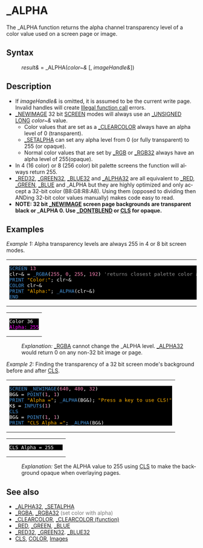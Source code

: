 <style>pre.codeide, pre.outputfixed, .outputcrt0 { background-color: #000 !important; color: #FFF !important; }</style><!DOCTYPE html>
<html class="client-nojs" dir="ltr" lang="en">
<head>
<title>_ALPHA - QB64 Phoenix Edition Wiki</title>
</head>
<body class="mediawiki ltr sitedir-ltr mw-hide-empty-elt ns-0 ns-subject page-ALPHA rootpage-ALPHA skin-vector action-view skin-vector-legacy vector-feature-language-in-header-enabled vector-feature-language-in-main-page-header-disabled vector-feature-language-alert-in-sidebar-disabled vector-feature-sticky-header-disabled vector-feature-sticky-header-edit-disabled vector-feature-table-of-contents-disabled vector-feature-visual-enhancement-next-disabled">
<div class="mw-body" id="content" role="main">
<a id="top"></a>
<h1 class="firstHeading mw-first-heading" id="firstHeading">_ALPHA</h1>
<div class="vector-body" id="bodyContent">
<div class="mw-body-content mw-content-ltr" dir="ltr" id="mw-content-text" lang="en"><div class="mw-parser-output"><p>The <a class="mw-selflink selflink">_ALPHA</a> function returns the alpha channel transparency level of a color value used on a screen page or image.
</p>
<h2><span class="mw-headline" id="Syntax">Syntax</span></h2>
<dl><dd><i>result&amp;</i> = <a class="mw-selflink selflink">_ALPHA</a>(<i>color~&amp;</i> [, <i>imageHandle&amp;</i>])</dd></dl>
<p>
</p>
<h2><span class="mw-headline" id="Description">Description</span></h2>
<ul><li>If <i>imageHandle&amp;</i> is omitted, it is assumed to be the current write page. Invalid handles will create <a href="ERROR_Codes" title="ERROR Codes">Illegal function call</a> errors.</li>
<li><a href="NEWIMAGE" title="NEWIMAGE">_NEWIMAGE</a> 32 bit <a href="SCREEN" title="SCREEN">SCREEN</a> modes will always use an <a href="UNSIGNED" title="UNSIGNED">_UNSIGNED</a> <a href="LONG" title="LONG">LONG</a> <i>color~&amp;</i> value.
<ul><li>Color values that are set as a <a href="CLEARCOLOR" title="CLEARCOLOR">_CLEARCOLOR</a> always have an alpha level of 0 (transparent).</li>
<li><a href="SETALPHA" title="SETALPHA">_SETALPHA</a> can set any alpha level from 0 (or fully transparent) to 255 (or opaque).</li>
<li>Normal color values that are set by <a href="RGB" title="RGB">_RGB</a> or <a href="RGB32" title="RGB32">_RGB32</a> always have an alpha level of 255(opaque).</li></ul></li>
<li>In 4 (16 color) or 8 (256 color) bit palette screens the function will always return 255.</li>
<li><a href="RED32" title="RED32">_RED32</a>, <a href="GREEN32" title="GREEN32">_GREEN32</a>, <a href="BLUE32" title="BLUE32">_BLUE32</a> and <a href="ALPHA32" title="ALPHA32">_ALPHA32</a> are all equivalent to <a href="RED" title="RED">_RED</a>, <a href="GREEN" title="GREEN">_GREEN</a>, <a href="BLUE" title="BLUE">_BLUE</a> and <a class="mw-selflink selflink">_ALPHA</a> but they are highly optimized and only accept a 32-bit color (B8:G8:R8:A8). Using them (opposed to dividing then ANDing 32-bit color values manually) makes code easy to read.</li>
<li><b>NOTE: 32 bit <a href="NEWIMAGE" title="NEWIMAGE">_NEWIMAGE</a> screen page backgrounds are transparent black or <a class="mw-selflink selflink">_ALPHA</a> 0. Use <a href="DONTBLEND" title="DONTBLEND">_DONTBLEND</a> or <a href="CLS" title="CLS">CLS</a> for opaque.</b></li></ul>
<p>
</p>
<h2><span class="mw-headline" id="Examples">Examples</span></h2>
<p><i>Example 1:</i> Alpha transparency levels are always 255 in 4 or 8 bit screen modes.
</p>
<table cellpadding="15px" width="100%">
<tbody><tr>
<td><pre class="codeide"><a href="SCREEN" title="SCREEN"><span style="color:#4593D8;">SCREEN</span></a> <span style="color:#F580B1;">13</span>
clr~&amp; = <a href="RGBA" title="RGBA"><span style="color:#4593D8;">_RGBA</span></a>(<span style="color:#F580B1;">255</span>, <span style="color:#F580B1;">0</span>, <span style="color:#F580B1;">255</span>, <span style="color:#F580B1;">192</span>) <span style="color:#919191;">'returns closest palette color attribute</span>
<a href="PRINT" title="PRINT"><span style="color:#4593D8;">PRINT</span></a> <span style="color:#FFB100;">"Color:"</span>; clr~&amp;
<a href="COLOR" title="COLOR"><span style="color:#4593D8;">COLOR</span></a> clr~&amp;
<a href="PRINT" title="PRINT"><span style="color:#4593D8;">PRINT</span></a> <span style="color:#FFB100;">"Alpha:"</span>; <a class="mw-selflink selflink"><span style="color:#4593D8;">_ALPHA</span></a>(clr~&amp;)
<a href="END" title="END"><span style="color:#4593D8;">END</span></a>
</pre>
</td></tr></tbody></table>
<table cellpadding="15px" width="100%">
<tbody><tr>
<td><pre class="outputcrt0"><span style="color:#FFFFFF;">Color 36</span>
<span style="color:#FF00FF;">Alpha: 255</span>
</pre>
</td></tr></tbody></table>
<dl><dd><i>Explanation:</i> <a href="RGBA" title="RGBA">_RGBA</a> cannot change the <a class="mw-selflink selflink">_ALPHA</a> level. <a href="ALPHA32" title="ALPHA32">_ALPHA32</a> would return 0 on any non-32 bit image or page.</dd></dl>
<p><i>Example 2:</i> Finding the transparency of a 32 bit screen mode's background before and after <a href="CLS" title="CLS">CLS</a>.
</p>
<table cellpadding="15px" width="100%">
<tbody><tr>
<td><pre class="codeide"><a href="SCREEN" title="SCREEN"><span style="color:#4593D8;">SCREEN</span></a> <a href="NEWIMAGE" title="NEWIMAGE"><span style="color:#4593D8;">_NEWIMAGE</span></a>(<span style="color:#F580B1;">640</span>, <span style="color:#F580B1;">480</span>, <span style="color:#F580B1;">32</span>)
BG&amp; = <a href="POINT" title="POINT"><span style="color:#4593D8;">POINT</span></a>(<span style="color:#F580B1;">1</span>, <span style="color:#F580B1;">1</span>)
<a href="PRINT" title="PRINT"><span style="color:#4593D8;">PRINT</span></a> <span style="color:#FFB100;">"Alpha ="</span>; <a class="mw-selflink selflink"><span style="color:#4593D8;">_ALPHA</span></a>(BG&amp;); <span style="color:#FFB100;">"Press a key to use CLS!"</span>
K$ = <a href="INPUT$" title="INPUT$"><span style="color:#4593D8;">INPUT$</span></a>(<span style="color:#F580B1;">1</span>)
<a href="CLS" title="CLS"><span style="color:#4593D8;">CLS</span></a>
BG&amp; = <a href="POINT" title="POINT"><span style="color:#4593D8;">POINT</span></a>(<span style="color:#F580B1;">1</span>, <span style="color:#F580B1;">1</span>)
<a href="PRINT" title="PRINT"><span style="color:#4593D8;">PRINT</span></a> <span style="color:#FFB100;">"CLS Alpha ="</span>; <a class="mw-selflink selflink"><span style="color:#4593D8;">_ALPHA</span></a>(BG&amp;)
</pre>
</td></tr></tbody></table>
<table cellpadding="15px" width="100%">
<tbody><tr>
<td><pre class="outputcrt0">CLS Alpha = 255   </pre>
</td></tr></tbody></table>
<dl><dd><i>Explanation:</i> Set the ALPHA value to 255 using <a href="CLS" title="CLS">CLS</a> to make the background opaque when overlaying pages.</dd></dl>
<p>
</p>
<h2><span class="mw-headline" id="See_also">See also</span></h2>
<ul><li><a href="ALPHA32" title="ALPHA32">_ALPHA32</a>, <a href="SETALPHA" title="SETALPHA">_SETALPHA</a></li>
<li><a href="RGBA" title="RGBA">_RGBA</a>, <a href="RGBA32" title="RGBA32">_RGBA32</a> <span style="color:#777777;">(set color with alpha)</span></li>
<li><a href="CLEARCOLOR" title="CLEARCOLOR">_CLEARCOLOR</a>, <a href="CLEARCOLOR_(function)" title="CLEARCOLOR (function)">_CLEARCOLOR (function)</a></li>
<li><a href="RED" title="RED">_RED</a>, <a href="GREEN" title="GREEN">_GREEN</a>, <a href="BLUE" title="BLUE">_BLUE</a></li>
<li><a href="RED32" title="RED32">_RED32</a>, <a href="GREEN32" title="GREEN32">_GREEN32</a>. <a href="BLUE32" title="BLUE32">_BLUE32</a></li>
<li><a href="CLS" title="CLS">CLS</a>, <a href="COLOR" title="COLOR">COLOR</a>, <a href="Images" title="Images">Images</a></li></ul>
<p>
</p>
<!-- 
NewPP limit report
Cached time: 20240714200838
Cache expiry: 86400
Reduced expiry: false
Complications: [show‐toc]
CPU time usage: 0.061 seconds
Real time usage: 0.105 seconds
Preprocessor visited node count: 338/1000000
Post‐expand include size: 2854/2097152 bytes
Template argument size: 636/2097152 bytes
Highest expansion depth: 4/100
Expensive parser function count: 0/100
Unstrip recursion depth: 0/20
Unstrip post‐expand size: 103/5000000 bytes
-->
<!--
Transclusion expansion time report (%,ms,calls,template)
100.00%   75.810      1 -total
 17.48%   13.249      1 Template:PageDescription
 15.30%   11.598     22 Template:Text
 13.68%   10.374      1 Template:PageExamples
  6.72%    5.095      2 Template:OutputEnd
  5.67%    4.297      2 Template:CodeEnd
  5.32%    4.034     17 Template:Cl
  5.06%    3.837      2 Template:CodeStart
  4.95%    3.755      2 Template:OutputStart
  4.85%    3.677      4 Template:Parameter
-->
<!-- Saved in parser cache with key qb64pnix_mw19894-mwmb_:pcache:idhash:41-0!canonical and timestamp 20240714200838 and revision id 8256.
 -->
</div>
</div>
</div>
</div>
</body>
</html>